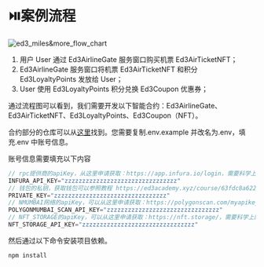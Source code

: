 # ⏯️案例流程

![ed3_miles&more_flow_chart](https://live.staticflickr.com/65535/52831401433_c11d1cfd9b_b.jpg)

1. 用户 User 通过 Ed3AirlineGate 服务窗口购买机票 Ed3AirTicketNFT；
2. Ed3AirlineGate 服务窗口将机票 Ed3AirTicketNFT 和积分 Ed3LoyaltyPoints 发放给 User；
3. User 使用 Ed3LoyaltyPoints 积分兑换 Ed3Coupon 优惠券；

通过流程图可以看到，我们需要开发以下智能合约：Ed3AirlineGate、Ed3AirTicketNFT、Ed3LoyaltyPoints、Ed3Coupon（NFT）。

合约部分的仓库可以从[这里](https://github.com/Ed3Academy/ed3-hardhat-template)找到。您需要复制.env.example 并改名为.env，填充.env 中账号信息。

账号信息需要填充以下内容

```javascript
// rpc提供商的apiKey，从这里申请获取：https://app.infura.io/login，需要科学上网，或者可以使用这个账号，不过可能会有限速问题：56375da21c3b4229b525bb8b0d0dfd57
INFURA_API_KEY="zzzzzzzzzzzzzzzzzzzzzzzzzzzzzzzz"
// 钱包的私钥，获取钱包可以参照教程 https://ed3academy.xyz/course/63fdc8a6220f4ff4b42ced94 
PRIVATE_KEY="zzzzzzzzzzzzzzzzzzzzzzzzzzzzzzzz"
// NMUMBAI网络的apiKey，可以从这里申请获取：https://polygonscan.com/myapikey
POLYGONMUMBAI_SCAN_API_KEY="zzzzzzzzzzzzzzzzzzzzzzzzzzzzzzzz"
// NFT_STORAGE的apiKey，可以从这里申请获取：https://nft.storage/，需要科学上网，或者可以使用这个账号，不过可能会有限速问题：eyJhbGciOiJIUzI1NiIsInR5cCI6IkpXVCJ9.eyJzdWIiOiJkaWQ6ZXRocjoweDU0N0FERDFFZmFGMzU2YTFCMDk2NzU4YjAwZDAyNjUzZGY0OGEwRjUiLCJpc3MiOiJuZnQtc3RvcmFnZSIsImlhdCI6MTY3Njg3NjE5NjcwNCwibmFtZSI6Ind0Zi1uZnQifQ.kI8fwg9Ulm3OgdAp3RrNJtGclpCqXGdntReUp-ZDZFI
NFT_STORAGE_API_KEY="zzzzzzzzzzzzzzzzzzzzzzzzzzzzzzzz"
```

然后通过以下命令安装项目依赖。

```powershell
npm install
```
